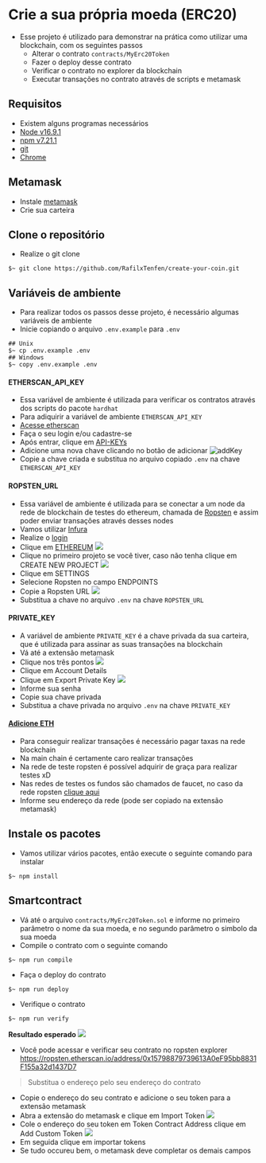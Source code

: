 # Crie a sua própria moeda (ERC20)

- Esse projeto é utilizado para demonstrar na prática como utilizar uma blockchain, com os seguintes passos
  - Alterar o contrato `contracts/MyErc20Token`
  - Fazer o deploy desse contrato
  - Verificar o contrato no explorer da blockchain
  - Executar transações no contrato através de scripts e metamask

## Requisitos
- Existem alguns programas necessários
- [Node v16.9.1](https://nodejs.org/en/blog/release/v16.9.1/)
- [npm v7.21.1](https://docs.npmjs.com/downloading-and-installing-node-js-and-npm)
- [git](https://github.com/git-guides/install-git)
- [Chrome](https://www.google.com/chrome/)

## Metamask
- Instale [metamask](https://chrome.google.com/webstore/detail/metamask/nkbihfbeogaeaoehlefnkodbefgpgknn?hl=en)
- Crie sua carteira

## Clone o repositório
- Realize o git clone
```shell
$~ git clone https://github.com/RafilxTenfen/create-your-coin.git
```

## Variáveis de ambiente
- Para realizar todos os passos desse projeto, é necessário algumas variáveis de ambiente
- Inicie copiando o arquivo `.env.example` para `.env`
```shell
## Unix
$~ cp .env.example .env
## Windows
$~ copy .env.example .env
```

#### ETHERSCAN_API_KEY
- Essa variável de ambiente é utilizada para verificar os contratos através dos scripts do pacote `hardhat`
- Para adiquirir a variável de ambiente `ETHERSCAN_API_KEY`
- [Acesse etherscan](https://etherscan.io/login)
- Faça o seu login e/ou cadastre-se
- Após entrar, clique em [API-KEYs](https://etherscan.io/myapikey)
- Adicione uma nova chave clicando no botão de adicionar
![addKey](https://i.imgur.com/WCXMrX0.png)
- Copie a chave criada e substitua no arquivo copiado `.env` na chave `ETHERSCAN_API_KEY`

#### ROPSTEN_URL
- Essa variável de ambiente é utilizada para se conectar a um node da rede de blockchain de testes do ethereum, chamada de [Ropsten](https://ropsten.etherscan.io/) e assim poder enviar transações através desses nodes
- Vamos utilizar [Infura](https://infura.io/)
- Realize o [login](https://infura.io/login)
- Clique em [ETHEREUM](https://infura.io/dashboard/ethereum)
![](https://i.imgur.com/KWnGPDL.png)
- Clique no primeiro projeto se você tiver, caso não tenha clique em CREATE NEW PROJECT
![](https://i.imgur.com/9Zi0bNk.png)
- Clique em SETTINGS
- Selecione Ropsten no campo ENDPOINTS
- Copie a Ropsten URL
![](https://i.imgur.com/8BUBnlM.png)
- Substitua a chave no arquivo `.env` na chave `ROPSTEN_URL`

#### PRIVATE_KEY
- A variável de ambiente `PRIVATE_KEY` é a chave privada da sua carteira, que é utilizada para assinar as suas transações na blockchain
- Vá até a extensão metamask
- Clique nos três pontos
![](https://i.imgur.com/mCZCCFu.png)
- Clique em Account Details
- Clique em Export Private Key
![](https://i.imgur.com/Zq4VgOC.png)
- Informe sua senha
- Copie sua chave privada
- Substitua a chave privada no arquivo `.env` na chave `PRIVATE_KEY`

#### [Adicione ETH](https://faucet.ropsten.be/)
- Para conseguir realizar transações é necessário pagar taxas na rede blockchain
- Na main chain é certamente caro realizar transações
- Na rede de teste ropsten é possível adquirir de graça para realizar testes xD
- Nas redes de testes os fundos são chamados de faucet, no caso da rede ropsten [clique aqui](https://faucet.ropsten.be/)
- Informe seu endereço da rede (pode ser copiado na extensão metamask)

## Instale os pacotes
- Vamos utilizar vários pacotes, então execute o seguinte comando para instalar
```shell
$~ npm install
```

## Smartcontract
- Vá até o arquivo `contracts/MyErc20Token.sol` e informe no primeiro parâmetro o nome da sua moeda, e no segundo parâmetro o simbolo da sua moeda
- Compile o contrato com o seguinte comando
```shell
$~ npm run compile
```
- Faça o deploy do contrato
```shell
$~ npm run deploy
```

- Verifique o contrato
```shell
$~ npm run verify
```
__Resultado esperado__
![](https://i.imgur.com/VXxLOe1.png)

- Você pode acessar e verificar seu contrato no ropsten explorer https://ropsten.etherscan.io/address/0x15798879739613A0eF95bb8831F155a32d1437D7
> Substitua o endereço pelo seu endereço do contrato

- Copie o endereço do seu contrato e adicione o seu token para a extensão metamask
- Abra a extensão do metamask e clique em Import Token
![](https://i.imgur.com/0C2MdMT.png)
- Cole o endereço do seu token em Token Contract Address clique em Add Custom Token
![](https://i.imgur.com/cFg0h85.png)
- Em seguida clique em importar tokens
- Se tudo occureu bem, o metamask deve completar os demais campos
